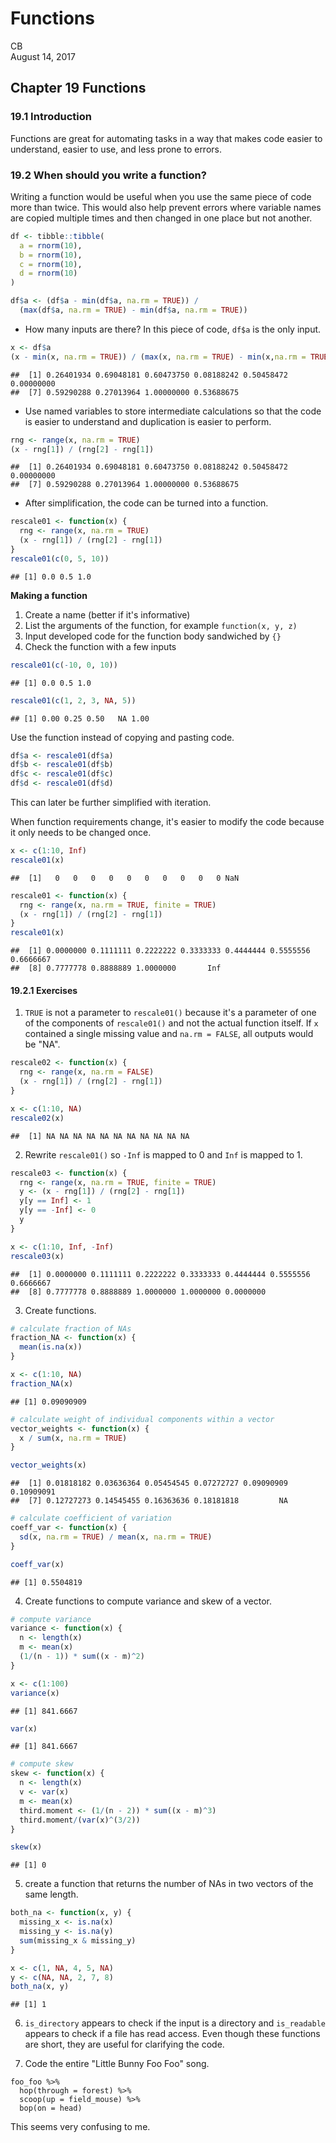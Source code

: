 # Functions
CB  
August 14, 2017  



## Chapter 19 Functions

### 19.1 Introduction

Functions are great for automating tasks in a way that makes code easier to understand, easier to use, and less prone to errors.

### 19.2 When should you write a function?

Writing a function would be useful when you use the same piece of code more than twice. This would also help prevent errors where variable names are copied multiple times and then changed in one place but not another.


```r
df <- tibble::tibble(
  a = rnorm(10),
  b = rnorm(10),
  c = rnorm(10),
  d = rnorm(10)
)

df$a <- (df$a - min(df$a, na.rm = TRUE)) /
  (max(df$a, na.rm = TRUE) - min(df$a, na.rm = TRUE))
```

* How many inputs are there?
In this piece of code, `df$a` is the only input.


```r
x <- df$a
(x - min(x, na.rm = TRUE)) / (max(x, na.rm = TRUE) - min(x,na.rm = TRUE))
```

```
##  [1] 0.26401934 0.69048181 0.60473750 0.08188242 0.50458472 0.00000000
##  [7] 0.59290288 0.27013964 1.00000000 0.53688675
```

* Use named variables to store intermediate calculations so that the code is easier to understand and duplication is easier to perform.


```r
rng <- range(x, na.rm = TRUE)
(x - rng[1]) / (rng[2] - rng[1])
```

```
##  [1] 0.26401934 0.69048181 0.60473750 0.08188242 0.50458472 0.00000000
##  [7] 0.59290288 0.27013964 1.00000000 0.53688675
```

* After simplification, the code can be turned into a function.


```r
rescale01 <- function(x) {
  rng <- range(x, na.rm = TRUE)
  (x - rng[1]) / (rng[2] - rng[1])
}
rescale01(c(0, 5, 10))
```

```
## [1] 0.0 0.5 1.0
```

**Making a function**

1. Create a name (better if it's informative)
2. List the arguments of the function, for example `function(x, y, z)`
3. Input developed code for the function body sandwiched by `{}`
4. Check the function with a few inputs


```r
rescale01(c(-10, 0, 10))
```

```
## [1] 0.0 0.5 1.0
```

```r
rescale01(c(1, 2, 3, NA, 5))
```

```
## [1] 0.00 0.25 0.50   NA 1.00
```

Use the function instead of copying and pasting code.

```r
df$a <- rescale01(df$a)
df$b <- rescale01(df$b)
df$c <- rescale01(df$c)
df$d <- rescale01(df$d)
```

This can later be further simplified with iteration.

When function requirements change, it's easier to modify the code because it only needs to be changed once.

```r
x <- c(1:10, Inf)
rescale01(x)
```

```
##  [1]   0   0   0   0   0   0   0   0   0   0 NaN
```

```r
rescale01 <- function(x) {
  rng <- range(x, na.rm = TRUE, finite = TRUE)
  (x - rng[1]) / (rng[2] - rng[1])
}
rescale01(x)
```

```
##  [1] 0.0000000 0.1111111 0.2222222 0.3333333 0.4444444 0.5555556 0.6666667
##  [8] 0.7777778 0.8888889 1.0000000       Inf
```

#### 19.2.1 Exercises

1. `TRUE` is not a parameter to `rescale01()` because it's a parameter of one of the components of `rescale01()` and not the actual function itself. If `x` contained a single missing value and `na.rm = FALSE`, all outputs would be "NA".

```r
rescale02 <- function(x) {
  rng <- range(x, na.rm = FALSE)
  (x - rng[1]) / (rng[2] - rng[1])
}

x <- c(1:10, NA)
rescale02(x)
```

```
##  [1] NA NA NA NA NA NA NA NA NA NA NA
```


2. Rewrite `rescale01()` so `-Inf` is mapped to 0 and `Inf` is mapped to 1. 

```r
rescale03 <- function(x) {
  rng <- range(x, na.rm = TRUE, finite = TRUE)
  y <- (x - rng[1]) / (rng[2] - rng[1])
  y[y == Inf] <- 1
  y[y == -Inf] <- 0
  y
}

x <- c(1:10, Inf, -Inf)
rescale03(x)
```

```
##  [1] 0.0000000 0.1111111 0.2222222 0.3333333 0.4444444 0.5555556 0.6666667
##  [8] 0.7777778 0.8888889 1.0000000 1.0000000 0.0000000
```

3. Create functions.

```r
# calculate fraction of NAs
fraction_NA <- function(x) {
  mean(is.na(x))
}

x <- c(1:10, NA)
fraction_NA(x)
```

```
## [1] 0.09090909
```

```r
# calculate weight of individual components within a vector
vector_weights <- function(x) {
  x / sum(x, na.rm = TRUE)
}

vector_weights(x)
```

```
##  [1] 0.01818182 0.03636364 0.05454545 0.07272727 0.09090909 0.10909091
##  [7] 0.12727273 0.14545455 0.16363636 0.18181818         NA
```

```r
# calculate coefficient of variation
coeff_var <- function(x) {
  sd(x, na.rm = TRUE) / mean(x, na.rm = TRUE)
}

coeff_var(x)
```

```
## [1] 0.5504819
```

4. Create functions to compute variance and skew of a vector.

```r
# compute variance
variance <- function(x) {
  n <- length(x)
  m <- mean(x)
  (1/(n - 1)) * sum((x - m)^2)
}

x <- c(1:100)
variance(x)
```

```
## [1] 841.6667
```

```r
var(x)
```

```
## [1] 841.6667
```

```r
# compute skew
skew <- function(x) {
  n <- length(x)
  v <- var(x)
  m <- mean(x)
  third.moment <- (1/(n - 2)) * sum((x - m)^3)
  third.moment/(var(x)^(3/2))
}

skew(x)
```

```
## [1] 0
```

5. create a function that returns the number of NAs in two vectors of the same length.

```r
both_na <- function(x, y) {
  missing_x <- is.na(x)
  missing_y <- is.na(y)
  sum(missing_x & missing_y)
}

x <- c(1, NA, 4, 5, NA)
y <- c(NA, NA, 2, 7, 8)
both_na(x, y)
```

```
## [1] 1
```

6. `is_directory` appears to check if the input is a directory and `is_readable` appears to check if a file has read access. Even though these functions are short, they are useful for clarifying the code.

7. Code the entire "Little Bunny Foo Foo" song.
```
foo_foo %>% 
  hop(through = forest) %>% 
  scoop(up = field_mouse) %>% 
  bop(on = head)
```
This seems very confusing to me.

